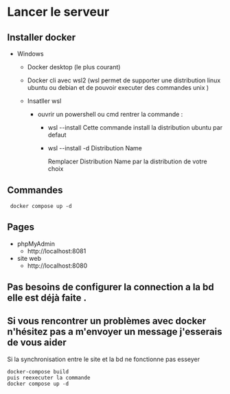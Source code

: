 # Lancer le serveur

## Installer docker

- Windows

  - Docker desktop (le plus courant)
  - Docker cli avec wsl2 (wsl permet de supporter une distribution linux ubuntu ou debian et de pouvoir executer des commandes unix )
  - Insatller wsl

    - ouvrir un powershell ou cmd rentrer la commande :

      - wsl --install
        Cette commande install la distribution ubuntu par defaut
      - wsl --install -d Distribution Name

        Remplacer Distribution Name par la distribution de votre choix

## Commandes

```
 docker compose up -d
```

## Pages

- phpMyAdmin
  - http://localhost:8081
- site web
  - http://localhost:8080

## Pas besoins de configurer la connection a la bd elle est déjà faite .

## Si vous rencontrer un problèmes avec docker n'hésitez pas a m'envoyer un message j'esserais de vous aider

Si la synchronisation entre le site et la bd ne fonctionne pas esseyer

```
docker-compose build
puis reexecuter la commande
docker compose up -d
```
